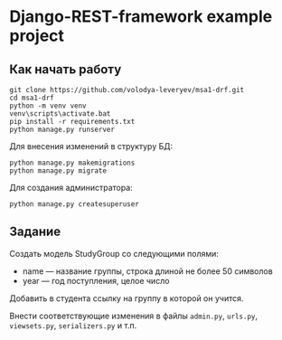 # Django-REST-framework example project

## Как начать работу

```
git clone https://github.com/volodya-leveryev/msa1-drf.git
cd msa1-drf
python -m venv venv
venv\scripts\activate.bat
pip install -r requirements.txt
python manage.py runserver
```

Для внесения изменений в структуру БД:

```
python manage.py makemigrations
python manage.py migrate
```

Для создания администратора:

```
python manage.py createsuperuser
```

## Задание

Создать модель StudyGroup со следующими полями:

- name — название группы, строка длиной не более 50 символов
- year — год поступления, целое число

Добавить в студента ссылку на группу в которой он учится.

Внести соответствующие изменения в файлы `admin.py`, `urls.py`, `viewsets.py`, `serializers.py` и т.п.
